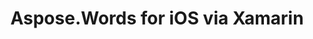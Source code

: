 ﻿---
title: Aspose.Words for iOS via Xamarin
second_title: Aspose.Words for .NET
articleTitle: Aspose.Words for iOS via Xamarin
linktitle: Aspose.Words for iOS via Xamarin
description: "Aspose.Words for iOS via Xamarin Release Notes – the latest updates and fixes."
type: docs
weight: 30
url: /net/aspose-words-for-ios-via-xamarin/
---


